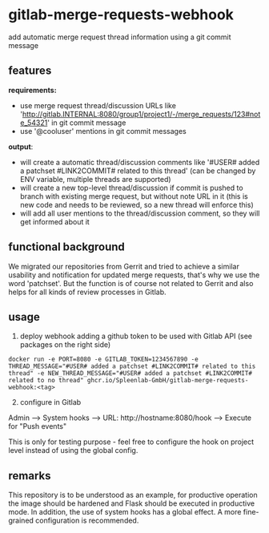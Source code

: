 # gitlab-merge-requests-webhook

add automatic merge request thread information using a git commit message

## features

**requirements:**

* use merge request thread/discussion URLs like 'http://gitlab.INTERNAL:8080/group1/project1/-/merge_requests/123#note_54321' in git commit message
* use '@cooluser' mentions in git commit messages

**output**:

* will create a automatic thread/discussion comments like '#USER# added a patchset #LINK2COMMIT# related to this thread' (can be changed by ENV variable, multiple threads are supported)
* will create a new top-level thread/discussion if commit is pushed to branch with existing merge request, but without note URL in it (this is new code and needs to be reviewed, so a new thread will enforce this)
* will add all user mentions to the thread/discussion comment, so they will get informed about it

## functional background

We migrated our repositories from Gerrit and tried to achieve a similar usability and notification for updated merge requests, that's why we use the word 'patchset'. But the function is of course not related to Gerrit and also helps for all kinds of review processes in Gitlab.

## usage

1. deploy webhook adding a github token to be used with Gitlab API (see packages on the right side)

```
docker run -e PORT=8080 -e GITLAB_TOKEN=1234567890 -e THREAD_MESSAGE="#USER# added a patchset #LINK2COMMIT# related to this thread" -e NEW_THREAD_MESSAGE="#USER# added a patchset #LINK2COMMIT# related to no thread" ghcr.io/Spleenlab-GmbH/gitlab-merge-requests-webhook:<tag>
```

2. configure in Gitlab

Admin --> System hooks --> URL: http://hostname:8080/hook --> Execute for "Push events"

This is only for testing purpose - feel free to configure the hook on project level instead of using the global config.

## remarks

This repository is to be understood as an example, for productive operation the image should be hardened and Flask should be executed in productive mode. In addition, the use of system hooks has a global effect. A more fine-grained configuration is recommended.
